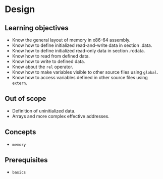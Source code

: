 # Design

## Learning objectives

- Know the general layout of memory in x86-64 assembly.
- Know how to define initialized read-and-write data in section .data.
- Know how to define initialized read-only data in section .rodata.
- Know how to read from defined data.
- Know how to write to defined data.
- Know about the `rel` operator.
- Know how to make variables visible to other source files using `global`.
- Know how to access variables defined in other source files using `extern`.

## Out of scope

- Definition of uninitialized data.
- Arrays and more complex effective addresses.

## Concepts

- `memory`

## Prerequisites

- `basics`
